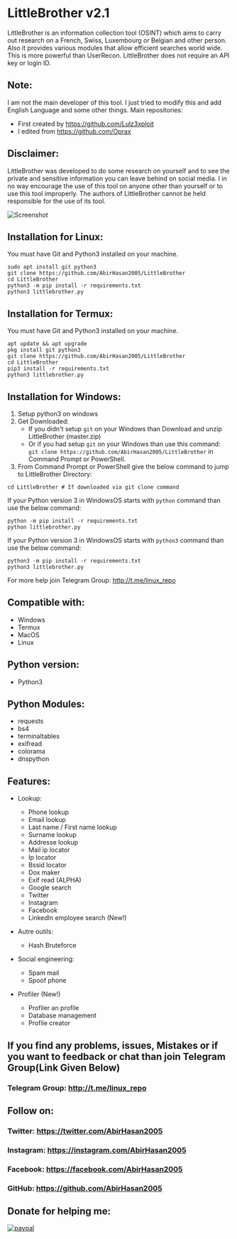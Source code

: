 # LittleBrother v2.1
LittleBrother is an information collection tool (OSINT) which aims to carry out research on a French, Swiss, Luxembourg or Belgian and other person. Also it provides various modules that allow efficient searches world wide. This is more powerful than UserRecon. LittleBrother does not require an API key or login ID.

## Note:
I am not the main developer of this tool. I just tried to modify this and add English Language and some other things. Main repositories:
- First created by https://github.com/Lulz3xploit
- I edited from https://github.com/Oprax

## Disclaimer:
LittleBrother was developed to do some research on yourself and to see the private and sensitive information you can leave behind on social media.  I in no way encourage the use of this tool on anyone other than yourself or to use this tool improperly.  The authors of LittleBrother cannot be held responsible for the use of its tool.

![Screenshot](https://github.com/AbirHasan2005/LittleBrother/blob/master/capture.png)

## Installation for Linux:
You must have Git and Python3 installed on your machine.
```
sudo apt install git python3
git clone https://github.com/AbirHasan2005/LittleBrother
cd LittleBrother
python3 -m pip install -r requirements.txt
python3 littlebrother.py
```

## Installation for Termux:
You must have Git and Python3 installed on your machine.
```
apt update && apt upgrade
pkg install git python3
git clone https://github.com/AbirHasan2005/LittleBrother
cd LittleBrother
pip3 install -r requirements.txt
python3 littlebrother.py
```

## Installation for Windows:
1. Setup python3 on windows
2. Get Downloaded:
	- If you didn't setup `git` on your Windows than Download and unzip LittleBrother (master.zip)
	- Or if you had setup `git` on your Windows than use this command: `git clone https://github.com/AbirHasan2005/LittleBrother` in Command Prompt or PowerShell.
3. From Command Prompt or PowerShell give the below command to jump to LittleBrother Directory:
```
cd LittleBrother # If downloaded via git clone command
```
If your Python version 3 in WindowsOS starts with `python` command than use the below command:
```
python -m pip install -r requirements.txt
python littlebrother.py
```
If your Python version 3 in WindowsOS starts with `python3` command than use the below command:
```
python3 -m pip install -r requirements.txt
python3 littlebrother.py
```
For more help join Telegram Group: http://t.me/linux_repo

## Compatible with:
- Windows
- Termux
- MacOS
- Linux

## Python version:
- Python3

## Python Modules:
- requests
- bs4
- terminaltables
- exifread
- colorama
- dnspython

## Features:
- Lookup:
	- Phone lookup
	- Email lookup
	- Last name / First name lookup
	- Surname lookup
	- Addresse lookup
	- Mail ip locator
	- Ip locator
	- Bssid locator
	- Dox maker
	- Exif read (ALPHA)
	- Google search
	- Twitter
	- Instagram
	- Facebook
	- LinkedIn employee search (New!)

- Autre outils:
	- Hash Bruteforce

- Social engineering:
	- Spam mail
	- Spoof phone

- Profiler (New!)
	- Profiler an profile
	- Database management
	- Profile creator

## If you find any problems, issues, Mistakes or if you want to feedback or chat than join Telegram Group(Link Given Below)
### Telegram Group: http://t.me/linux_repo

## Follow on:
### Twitter: https://twitter.com/AbirHasan2005
### Instagram: https://instagram.com/AbirHasan2005 
### Facebook: https://facebook.com/AbirHasan2005
### GitHub: https://github.com/AbirHasan2005

## Donate for helping me:
[![paypal](https://www.paypalobjects.com/en_US/i/btn/btn_donateCC_LG.gif)](https://paypal.me/AbirHasan2005)
